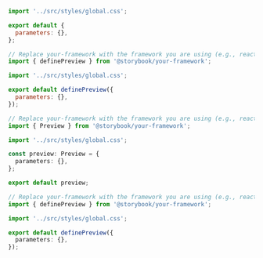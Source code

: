 ```js filename=".storybook/preview.js" renderer="common" language="js" tabTitle="CSF 3"
import '../src/styles/global.css';

export default {
  parameters: {},
};
```

```js filename=".storybook/preview.js" renderer="react" language="js" tabTitle="CSF Factory 🧪"
// Replace your-framework with the framework you are using (e.g., react-vite, nextjs, experimental-nextjs-vite)
import { definePreview } from '@storybook/your-framework';

import '../src/styles/global.css';

export default definePreview({
  parameters: {},
});
```

```ts filename=".storybook/preview.ts" renderer="common" language="ts" tabTitle="CSF 3"
// Replace your-framework with the framework you are using (e.g., react, vue3)
import { Preview } from '@storybook/your-framework';

import '../src/styles/global.css';

const preview: Preview = {
  parameters: {},
};

export default preview;
```

```ts filename=".storybook/preview.ts" renderer="react" language="ts" tabTitle="CSF Factory 🧪"
// Replace your-framework with the framework you are using (e.g., react-vite, nextjs, experimental-nextjs-vite)
import { definePreview } from '@storybook/your-framework';

import '../src/styles/global.css';

export default definePreview({
  parameters: {},
});
```
